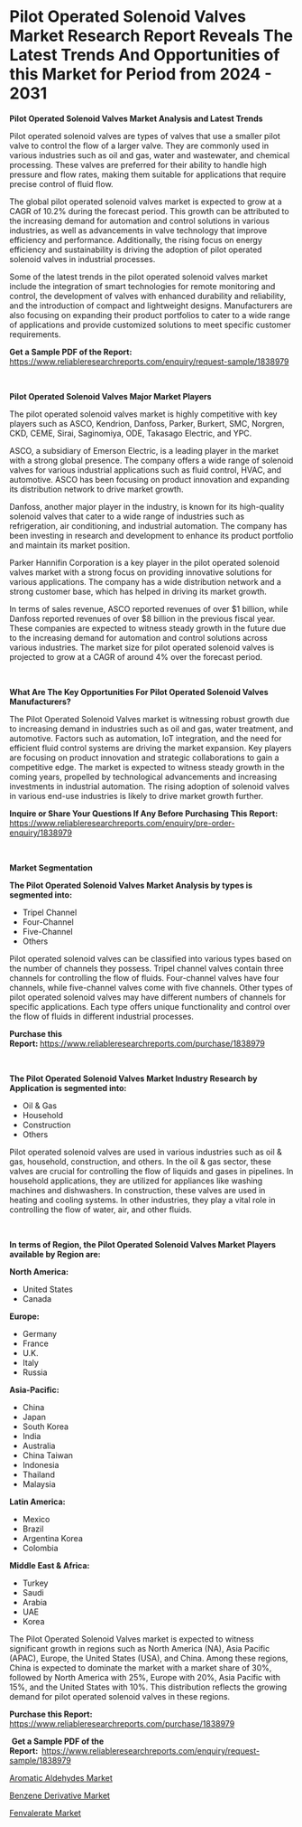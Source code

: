 <p><h1>Pilot Operated Solenoid Valves Market Research Report Reveals The Latest Trends And Opportunities of this Market for Period from 2024 - 2031</h1></p><p><strong>Pilot Operated Solenoid Valves Market Analysis and Latest Trends</strong></p>
<p><p>Pilot operated solenoid valves are types of valves that use a smaller pilot valve to control the flow of a larger valve. They are commonly used in various industries such as oil and gas, water and wastewater, and chemical processing. These valves are preferred for their ability to handle high pressure and flow rates, making them suitable for applications that require precise control of fluid flow.</p><p>The global pilot operated solenoid valves market is expected to grow at a CAGR of 10.2% during the forecast period. This growth can be attributed to the increasing demand for automation and control solutions in various industries, as well as advancements in valve technology that improve efficiency and performance. Additionally, the rising focus on energy efficiency and sustainability is driving the adoption of pilot operated solenoid valves in industrial processes.</p><p>Some of the latest trends in the pilot operated solenoid valves market include the integration of smart technologies for remote monitoring and control, the development of valves with enhanced durability and reliability, and the introduction of compact and lightweight designs. Manufacturers are also focusing on expanding their product portfolios to cater to a wide range of applications and provide customized solutions to meet specific customer requirements.</p></p>
<p><strong>Get a Sample PDF of the Report:&nbsp;</strong> <a href="https://www.reliableresearchreports.com/enquiry/request-sample/1838979">https://www.reliableresearchreports.com/enquiry/request-sample/1838979</a></p>
<p>&nbsp;</p>
<p><strong>Pilot Operated Solenoid Valves Major Market Players</strong></p>
<p><p>The pilot operated solenoid valves market is highly competitive with key players such as ASCO, Kendrion, Danfoss, Parker, Burkert, SMC, Norgren, CKD, CEME, Sirai, Saginomiya, ODE, Takasago Electric, and YPC. </p><p>ASCO, a subsidiary of Emerson Electric, is a leading player in the market with a strong global presence. The company offers a wide range of solenoid valves for various industrial applications such as fluid control, HVAC, and automotive. ASCO has been focusing on product innovation and expanding its distribution network to drive market growth.</p><p>Danfoss, another major player in the industry, is known for its high-quality solenoid valves that cater to a wide range of industries such as refrigeration, air conditioning, and industrial automation. The company has been investing in research and development to enhance its product portfolio and maintain its market position.</p><p>Parker Hannifin Corporation is a key player in the pilot operated solenoid valves market with a strong focus on providing innovative solutions for various applications. The company has a wide distribution network and a strong customer base, which has helped in driving its market growth.</p><p>In terms of sales revenue, ASCO reported revenues of over $1 billion, while Danfoss reported revenues of over $8 billion in the previous fiscal year. These companies are expected to witness steady growth in the future due to the increasing demand for automation and control solutions across various industries. The market size for pilot operated solenoid valves is projected to grow at a CAGR of around 4% over the forecast period.</p></p>
<p>&nbsp;</p>
<p><strong>What Are The Key Opportunities For Pilot Operated Solenoid Valves Manufacturers?</strong></p>
<p><p>The Pilot Operated Solenoid Valves market is witnessing robust growth due to increasing demand in industries such as oil and gas, water treatment, and automotive. Factors such as automation, IoT integration, and the need for efficient fluid control systems are driving the market expansion. Key players are focusing on product innovation and strategic collaborations to gain a competitive edge. The market is expected to witness steady growth in the coming years, propelled by technological advancements and increasing investments in industrial automation. The rising adoption of solenoid valves in various end-use industries is likely to drive market growth further.</p></p>
<p><strong>Inquire or Share Your Questions If Any Before Purchasing This Report:</strong> <a href="https://www.reliableresearchreports.com/enquiry/pre-order-enquiry/1838979">https://www.reliableresearchreports.com/enquiry/pre-order-enquiry/1838979</a></p>
<p>&nbsp;</p>
<p><strong>Market Segmentation</strong></p>
<p><strong>The Pilot Operated Solenoid Valves Market Analysis by types is segmented into:</strong></p>
<p><ul><li>Tripel Channel</li><li>Four-Channel</li><li>Five-Channel</li><li>Others</li></ul></p>
<p><p>Pilot operated solenoid valves can be classified into various types based on the number of channels they possess. Tripel channel valves contain three channels for controlling the flow of fluids. Four-channel valves have four channels, while five-channel valves come with five channels. Other types of pilot operated solenoid valves may have different numbers of channels for specific applications. Each type offers unique functionality and control over the flow of fluids in different industrial processes.</p></p>
<p><strong>Purchase this Report:&nbsp;</strong><a href="https://www.reliableresearchreports.com/purchase/1838979">https://www.reliableresearchreports.com/purchase/1838979</a></p>
<p>&nbsp;</p>
<p><strong>The Pilot Operated Solenoid Valves Market Industry Research by Application is segmented into:</strong></p>
<p><ul><li>Oil & Gas</li><li>Household</li><li>Construction</li><li>Others</li></ul></p>
<p><p>Pilot operated solenoid valves are used in various industries such as oil & gas, household, construction, and others. In the oil & gas sector, these valves are crucial for controlling the flow of liquids and gases in pipelines. In household applications, they are utilized for appliances like washing machines and dishwashers. In construction, these valves are used in heating and cooling systems. In other industries, they play a vital role in controlling the flow of water, air, and other fluids.</p></p>
<p>&nbsp;</p>
<p><strong>In terms of Region, the Pilot Operated Solenoid Valves Market Players available by Region are:</strong></p>
<p>
    <p> <strong> North America: </strong>
        <ul>
            <li>United States</li>
            <li>Canada</li>
        </ul>
        </p> 
    <p> <strong> Europe: </strong>
        <ul>
            <li>Germany</li>
            <li>France</li>
            <li>U.K.</li>
            <li>Italy</li>
            <li>Russia</li>
        </ul>
        </p> 
    <p> <strong> Asia-Pacific: </strong>
        <ul>
            <li>China</li>
            <li>Japan</li>
            <li>South Korea</li>
            <li>India</li>
            <li>Australia</li>
            <li>China Taiwan</li>
            <li>Indonesia</li>
            <li>Thailand</li>
            <li>Malaysia</li>
        </ul>
        </p> 
    <p> <strong> Latin America: </strong>
        <ul>
            <li>Mexico</li>
            <li>Brazil</li>
            <li>Argentina Korea</li>
            <li>Colombia</li>
        </ul>
        </p> 
    <p> <strong> Middle East & Africa: </strong>
        <ul>
            <li>Turkey</li>
            <li>Saudi</li>
            <li>Arabia</li>
            <li>UAE</li>
            <li>Korea</li>
        </ul>
    </p>
    </p>
<p><p>The Pilot Operated Solenoid Valves market is expected to witness significant growth in regions such as North America (NA), Asia Pacific (APAC), Europe, the United States (USA), and China. Among these regions, China is expected to dominate the market with a market share of 30%, followed by North America with 25%, Europe with 20%, Asia Pacific with 15%, and the United States with 10%. This distribution reflects the growing demand for pilot operated solenoid valves in these regions.</p></p>
<p><strong>Purchase this Report: </strong><a href="https://www.reliableresearchreports.com/purchase/1838979">https://www.reliableresearchreports.com/purchase/1838979</a></p>
<p>&nbsp;<strong>Get a Sample PDF of the Report:&nbsp;&nbsp;</strong><a href="https://www.reliableresearchreports.com/enquiry/request-sample/1838979">https://www.reliableresearchreports.com/enquiry/request-sample/1838979</a></p>
<p><strong></strong></p>
<p><p><a href="https://forested-sushi-9b0.notion.site/Aromatic-Aldehydes-Market-Research-Report-Provides-thorough-Industry-Overview-which-offers-an-In-De-6286ae6073054518a947980511e3a341">Aromatic Aldehydes Market</a></p><p><a href="https://lydian-appliance-61d.notion.site/Benzene-Derivative-Market-Dynamics-2024-2031-Also-about-Its-Market-Trends-Projections-and-Opportu-b181861703e549129869ce77478788e3">Benzene Derivative Market</a></p><p><a href="https://summer-dogwood-3e9.notion.site/Fenvalerate-Market-Research-Report-Forecasted-for-Period-from-2024-2031-by-Market-Type-Market-Ap-a2671c03ccb24ad4b69197d76382574b">Fenvalerate Market</a></p></p>